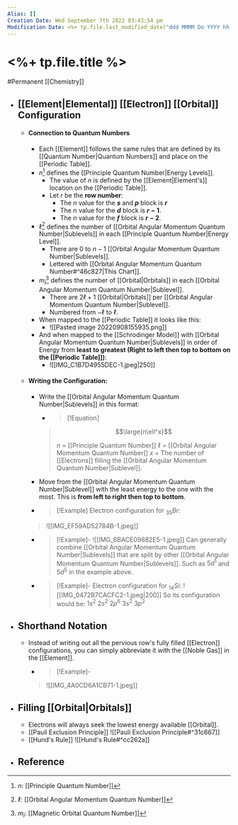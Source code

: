 ```yaml
---
Alias: []
Creation Date: Wed September 7th 2022 03:43:54 pm 
Modification Date: <%+ tp.file.last_modified_date("ddd MMMM Do YYYY hh:mm:ss a") %>
---
```

# <%+ tp.file.title %>
#Permanent [[Chemistry]]

- ## [[Element|Elemental]] [[Electron]] [[Orbital]] Configuration
	- #### Connection to Quantum Numbers
		- Each [[Element]] follows the same rules that are defined by its [[Quantum Number|Quantum Numbers]] and place on the [[Periodic Table]].
		- $n$[^1] defines the [[Principle Quantum Number|Energy Levels]].
			- The value of $n$ is defined by the [[Element|Element's]] location on the [[Periodic Table]].
			- Let $r$ be the **row number**:
				- The $n$ value for the **$s$** and **$p$** block is **$r$**
				- The $n$ value for the **$d$** block is **$r-1$**.
				- The $n$ value for the **$f$** block is **$r-2$**.
		- $\ell$[^2] defines the number of [[Orbital Angular Momentum Quantum Number|Sublevels]] in each [[Principle Quantum Number|Energy Level]].
			- There are $0$ to $n-1$ [[Orbital Angular Momentum Quantum Number|Sublevels]].
			- Lettered with [[Orbital Angular Momentum Quantum Number#^46c827|This Chart]].
		- $m_l$[^3] defines the number of [[Orbital|Orbitals]] in each [[Orbital Angular Momentum Quantum Number|Sublevel]].
			- There are $2\ell+1$ [[Orbital|Orbitals]] per [[Orbital Angular Momentum Quantum Number|Sublevel]].
			- Numbered from $-\ell$ to $\ell$.
		- When mapped to the [[Periodic Table]] it looks like this:
			- ![[Pasted image 20220908155935.png]]
		- And when mapped to the [[Schrodinger Model]] with [[Orbital Angular Momentum Quantum Number|Sublevels]] in order of Energy from **least to greatest (Right to left then top to bottom on the [[Periodic Table]])**:
			- ![[IMG_C1B7D4955DEC-1.jpeg|250]]
	- #### Writing the Configuration:
		- Write the [[Orbital Angular Momentum Quantum Number|Sublevels]] in this format:
		  - > [!Equation]
		  > $$\large{n\ell^x}$$
		  > 
		  > $n$ = [[Principle Quantum Number]]
		  > $\ell$ = [[Orbital Angular Momentum Quantum Number]]
		  > $x$ = The number of [[Electrons]] filling the [[Orbital Angular Momentum Quantum Number|Sublevel]].
		- Move from the [[Orbital Angular Momentum Quantum Number|Sublevel]] with the least energy to the one with the most. This is **from left to right then top to bottom**.
		- > [!Example]
      	   > Electron configuration for $_{35}Br$:
      	> ![[IMG_EF59AD52784B-1.jpeg]]

		- > [!Example]-
		   > ![[IMG_6BACE09882E5-1.jpeg]]
		   > Can generally combine [[Orbital Angular Momentum Quantum Number|Sublevels]] that are split by other [[Orbital Angular Momentum Quantum Number|Sublevels]]. Such as $5d^1$ and $5d^5$ in the example above.
         
		- > [!Example]-
      	   > Electron configuration for $_{14}Si$:
            > ![[IMG_0472B7CACFC2-1.jpeg|200]]
            > So its configuration would be: $1s^2$ $2s^2$ $2p^6$ $3s^2$ $3p^2$
- ## Shorthand Notation
	- Instead of writing out all the pervious row's fully filled [[Electron]] configurations, you can simply abbreviate it with the [[Noble Gas]] in the [[Element]].
		- > [!Example]-
		> ![[IMG_4A0CD6A1CB71-1.jpeg]]
		
- ## Filling [[Orbital|Orbitals]]
	- Electrons will always seek the lowest energy available [[Orbital]].
	- [[Pauli Exclusion Principle]]
	![[Pauli Exclusion Principle#^31c667]]
	- [[Hund's Rule]]
	![[Hund's Rule#^cc262a]]
- ## Reference

[^1]: $n$: [[Principle Quantum Number]]
[^2]: $\ell$: [[Orbital Angular Momentum Quantum Number]]
[^3]: $m_l$: [[Magnetic Orbital Quantum Number]]
